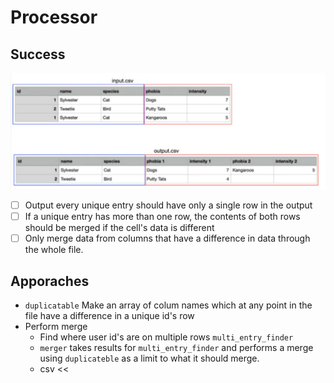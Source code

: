 # Processor

## Success

![img.png](img.png)

- [ ] Output every unique entry should have only a single row in the output
- [ ] If a unique entry has more than one row, the contents of both rows should be merged if the cell's data is different
- [ ] Only merge data from columns that have a difference in data through the whole file.

## Apporaches

 - `duplicatable` Make an array of colum names which at any point in the file have a difference in a unique id's row
 - Perform merge
    - Find where user id's are on multiple rows `multi_entry_finder`
    - `merger` takes results for `multi_entry_finder` and performs a merge using `duplicateble` as a limit to what it should merge.
    - csv <<

